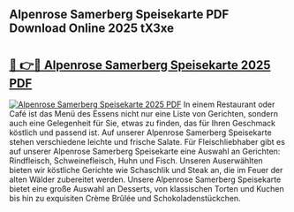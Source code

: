 ## Alpenrose Samerberg Speisekarte PDF Download Online 2025 tX3xe

# <h2><a href="http://gccqkag.nevu.top/?p=Alpenrose+Samerberg+Speisekarte">🔗 👉🔴 Alpenrose Samerberg Speisekarte 2025 PDF</a></h2>

[![Alpenrose Samerberg Speisekarte 2025 PDF](https://i.imgur.com/dBaPXMq.png)](http://gccqkag.nevu.top/?p=Alpenrose+Samerberg+Speisekarte)
In einem Restaurant oder Café ist das Menü des Essens nicht nur eine Liste von Gerichten, sondern auch eine Gelegenheit für Sie, etwas zu finden, das für Ihren Geschmack köstlich und passend ist. Auf unserer Alpenrose Samerberg Speisekarte stehen verschiedene leichte und frische Salate. Für Fleischliebhaber gibt es auf unserer Alpenrose Samerberg Speisekarte eine Auswahl an Gerichten: Rindfleisch, Schweinefleisch, Huhn und Fisch. Unseren Auserwählten bieten wir köstliche Gerichte wie Schaschlik und Steak an, die im Feuer der alten Wälder zubereitet werden. Unsere Alpenrose Samerberg Speisekarte bietet eine große Auswahl an Desserts, von klassischen Torten und Kuchen bis hin zu exquisiten Crème Brûlée und Schokoladenstückchen.
